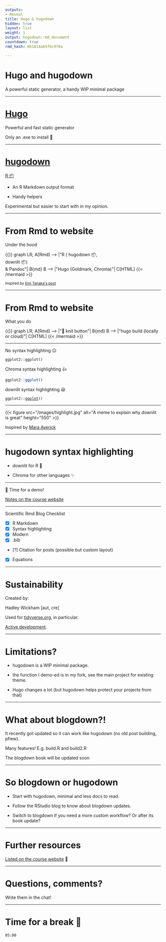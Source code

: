 ```yaml
---
outputs:
- Reveal
title: Hugo & hugodown
hidden: true
layout: list
weight: 1
output: hugodown::md_document
countdown: true
rmd_hash: 6b1814a65f6c9f0a

---
```


Hugo and hugodown
=================

A powerful static generator, a handy WIP minimal package

------------------------------------------------------------------------

[Hugo](https://gohugo.io/)
==========================

Powerful and fast static generator

Only an .exe to install :tada:

------------------------------------------------------------------------

[hugodown](https://hugodown.r-lib.org/)
=======================================

[R :package:](https://hugodown.r-lib.org/)

-   An R Markdown output format

-   Handy helpers

Experimental but easier to start with in my opinion.

------------------------------------------------------------------------

From Rmd to website
===================

Under the hood

{{<mermaid align="left">}}
graph LR;
    A[Rmd] --> |"R ( hugodown :package:, </br> downlit :package:) </br> & Pandoc"| B{md}
    B --> |"Hugo (Goldmark, Chroma)"| C[HTML]
{{< /mermaid >}}

<small>Inspired by [Emi Tanaka's post](https://emitanaka.org/r/posts/2018-12-12-scientific-and-technical-blogging-radix-vs-blogdown/)</small>

------------------------------------------------------------------------

From Rmd to website
===================

What you do

{{<mermaid align="left">}}
graph LR;
    A[Rmd] --> |":large_blue_circle: knit button"| B{md}
    B --> |"hugo build (locally or cloud)"| C[HTML]
{{< /mermaid >}}

------------------------------------------------------------------------

No syntax highlighting :expressionless:

<pre><code>ggplot2::ggplot()
</code></pre>

Chroma syntax highlighting :+1:

```r
ggplot2::ggplot()
```

downlit syntax highlighting :smiley:

<div class="highlight">

<pre class='chroma'><code class='language-r' data-lang='r'><span class='nf'>ggplot2</span><span class='nf'>::</span><span class='nf'><a href='https://ggplot2.tidyverse.org/reference/ggplot.html'>ggplot</a></span><span class='o'>(</span><span class='o'>)</span>
</code></pre>

</div>

------------------------------------------------------------------------

{{< figure src="/images/highlight.jpg" alt="A meme to explain why downlit is great" height="550" >}}

Inspired by [Mara Averick](https://twitter.com/dataandme/status/1255510799273132032)

------------------------------------------------------------------------

hugodown syntax highlighting
============================

-   downlit for R :tada:

-   Chroma for other languages :sparkles:

------------------------------------------------------------------------

:mountain_cableway: Time for a demo!

[Notes on the course website](/hugo/demo/)

------------------------------------------------------------------------

Scientific Rmd Blog Checklist

-   [x] R Markdown
-   [x] Syntax highlighting
-   [x] Modern
-   [x] .bib
-   \[?\] Citation for posts (possible but custom layout)
-   [x] Equations

------------------------------------------------------------------------

Sustainability
==============

Created by:

<div class="highlight">

Hadley Wickham \[aut, cre\]

</div>

Used for [tidyverse.org](https://tidyverse.org), in particular.

[Active development](https://github.com/r-lib/hugodown/).

------------------------------------------------------------------------

Limitations?
============

-   hugodown is a WIP minimal package.

-   the function I demo-ed is in my fork, see the main project for existing theme.

-   Hugo changes a lot (but hugodown helps protect your projects from that)

------------------------------------------------------------------------

What about blogdown?!
=====================

It recently got updated so it can work like hugodown (no old post building, pfiew).

Many features! E.g. build.R and build2.R

The blogdown book will be updated soon

------------------------------------------------------------------------

So blogdown or hugodown
=======================

-   Start with hugodown, minimal and less docs to read.

-   Follow the RStudio blog to know about blogdown updates.

-   Switch to blogdown if you need a more custom workflow? Or after its book update?

------------------------------------------------------------------------

Further resources
=================

[Listed on the course website](/hugo/further-resources/) :ledger:

------------------------------------------------------------------------

Questions, comments?
====================

Write them in the chat!

------------------------------------------------------------------------

Time for a break :tea:
======================

<!--html_preserve-->

<div id="timer_hugo" class="countdown" style="top:100;left:0;" data-warnwhen="0">

<code class="countdown-time"><span class="countdown-digits minutes">05</span><span class="countdown-digits colon">:</span><span class="countdown-digits seconds">00</span></code>

</div>

<!--/html_preserve-->

